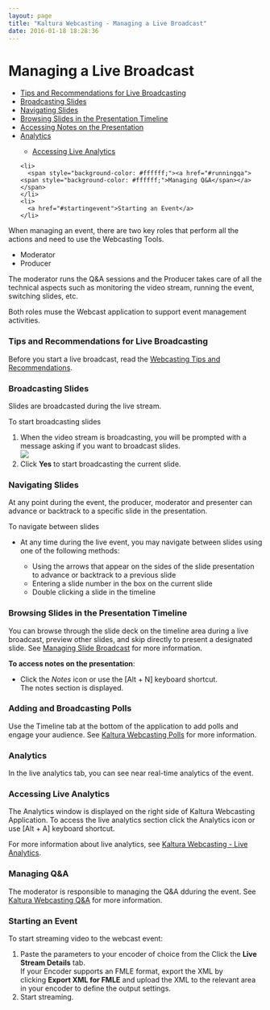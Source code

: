 ```yaml
---
layout: page
title: "Kaltura Webcasting - Managing a Live Broadcast"
date: 2016-01-18 18:28:36
---
```


<h1>
    Managing a Live Broadcast
  </h1>
  
  <ul>
    <li>
      <a href="#TipsandRecs">Tips and Recommendations for Live Broadcasting</a>
    </li>
    <li>
      <a href="#broadcastingslides">Broadcasting Slides</a>
    </li>
    <li>
      <a href="#navigatingslides"><span style="background-color: #ffffff;"><span style="background-color: #ffffff;">Navigating Slides</span></span></a>
    </li>
    <li>
      <a href="#navigatingslides"><span style="background-color: #ffffff;"><span style="background-color: #ffffff;"><span style="background-color: #ffff00;"><span style="background-color: #ffffff;">Browsing Slides in the Presentation Timeline</span></span></span></span></a>
    </li>
    <li>
      <a href="#accessingnotes">Accessing Notes on the Presentation</a>
    </li>
    <li>
      <a href="#analytics">Analytics</a>
    </li>
    <ul>
      <li>
        <a href="#accessingliveanalytics">Accessing Live Analytics</a>
      </li>
    </ul>
    
    <li>
      <span style="background-color: #ffffff;"><a href="#runningqa"><span style="background-color: #ffffff;">Managing Q&A</span></a></span>
    </li>
    <li>
      <a href="#startingevent">Starting an Event</a>
    </li>
  </ul>
  
  <p>
    When managing an event, there are two key roles that perform all the actions and need to use the Webcasting Tools.
  </p>
  
  <ul>
    <li>
      Moderator
    </li>
    <li>
      Producer
    </li>
  </ul>
  
  <p>
    The moderator runs the Q&A sessions and the Producer takes care of all the technical aspects such as monitoring the video stream, running the event, switching slides, etc.
  </p>
  
  <p>
    Both roles muse the Webcast application to support event management activities.
  </p>
  
  <h3>
    <a name="TipsandRecs"></a>Tips and Recommendations for Live Broadcasting<span style="font-size: 13.689px;"><br /></span>
  </h3>
  
  <p>
    Before you start a live broadcast, read the <a href="http://knowledge.kaltura.com/node/1597" target="_blank">Webcasting Tips and Recommendations</a>.
  </p>
  
  <h3>
    <a name="broadcastingslides"></a>Broadcasting Slides
  </h3>
  
  <p>
    Slides are broadcasted during the live stream.
  </p>
  
  <p class="mce-procedure">
    <span>To start broadcasting slides</span>
  </p>
  
  <ol>
    <li>
      When the video stream is broadcasting, you will be prompted with a message asking if you want to broadcast slides. <br /><img src="{{site.url}}/assets/2958">
    </li>
    <li>
      Click <strong>Yes</strong> to start broadcasting the current slide.
    </li>
  </ol>
  
  <h3>
    <a name="navigatingslides"></a>Navigating Slides
  </h3>
  
  <p>
    At any point during the event, the producer, moderator and presenter can advance or backtrack to a specific slide in the presentation.
  </p>
  
  <p class="mce-procedure">
    To navigate between slides
  </p>
  
  <ul>
    <li>
      At any time during the live event, you may navigate between slides using one of the following methods:
    </li>
    <ul>
      <li>
        Using the arrows that appear on the sides of the slide presentation to advance or backtrack to a previous slide
      </li>
      <li>
        Entering a slide number in the box on the current slide
      </li>
      <li>
        Double clicking a slide in the timeline
      </li>
    </ul>
  </ul>
  
  <h3>
    <a name="browsingslides"></a>Browsing Slides in the Presentation Timeline
  </h3>
  
  <p>
    You can browse through the slide deck on the timeline area during a live broadcast, preview other slides, and skip directly to present a designated slide. See <a href="http://knowledge.kaltura.com/node/1584" target="_blank">Managing Slide Broadcast</a> for more information.
  </p>
  
  <p class="mce-procedure">
    <strong>To access notes on the presentation</strong>:
  </p>
  
  <ul>
    <li>
      Click the <em>Notes</em> icon or use the [Alt + N] keyboard shortcut.<br />The notes section is displayed.
    </li>
  </ul>
  
  <h3>
    <a name="Polls"></a>Adding and Broadcasting Polls
  </h3>
  
  <p>
    Use the Timeline tab at the bottom of the application to add polls and engage your audience. See <a href="https://knowledge.kaltura.com/node/1767" target="_blank">Kaltura Webcasting Polls</a> for more information.
  </p>
  
  <h3>
    <a name="analytics"></a>Analytics
  </h3>
  
  <p>
    In the live analytics tab, you can see near real-time analytics of the event.
  </p>
  
  <h3>
    <a name="accessingliveanalytics"></a>Accessing Live Analytics
  </h3>
  
  <p>
    The Analytics window is displayed on the right side of Kaltura Webcasting Application. To access the live analytics section click the Analytics icon or use [Alt + A] keyboard shortcut.
  </p>
  
  <p>
    For more information about live analytics, see <a href="http://knowledge.kaltura.com/node/1600" target="_blank">Kaltura Webcasting - Live Analytics</a>.
  </p>
  
  <h3>
    <a name="runningqa"></a>Managing Q&A
  </h3>
  
  <p>
    The moderator is responsible to managing the Q&A dduring the event. See <a href="http://knowledge.kaltura.com/node/1586" target="_blank">Kaltura Webcasting Q&A</a> for more information. 
  </p>
  
  <h3>
    <a name="startingevent"></a>Starting an Event
  </h3>
  
  <p class="mce-procedure">
    To start streaming video to the webcast event:
  </p>
  
  <ol start="1">
    <li>
      Paste the parameters to your encoder of choice from the Click the <strong>Live Stream Details</strong> tab.<br />If your Encoder supports an FMLE format, export the XML by clicking <strong>Export XML for FMLE</strong> and upload the XML to the relevant area in your encoder to define the output settings.
    </li>
    <li>
      Start streaming.
    </li>
  </ol>